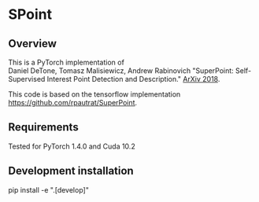 SPoint
=====

## Overview

This is a PyTorch implementation of  
Daniel DeTone, Tomasz Malisiewicz, Andrew Rabinovich 
"SuperPoint: Self-Supervised Interest Point Detection and Description." 
[ArXiv 2018](https://arxiv.org/abs/1712.07629).

This code is based on the tensorflow implementation
https://github.com/rpautrat/SuperPoint.

## Requirements

Tested for PyTorch 1.4.0 and Cuda 10.2

## Development installation

pip install -e ".[develop]"
